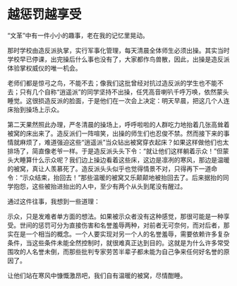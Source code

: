 # 越惩罚越享受

“文革”中有一件小小的趣事，老在我的记忆里晃动。

那时学校由造反派执掌，实行军事化管理，每天清晨全体师生必须出操。其实当时学校早已停课，出完操后什么事也没有了，大家都作鸟兽散，因此，出操是造反派体验掌权威仪的唯一机会。

老师们都是惊弓之鸟，不能不去；像我们这批曾经对抗过造反派的学生也不能不去；只有几个自称“逍遥派”的同学坚持不出操，任凭高音喇叭千呼万唤，依然蒙头睡觉。这很损造反派的脸面，于是他们在一次会上决定：明天早晨，把这几个人连床抬到操场上示众。

第二天果然照此办理，严冬清晨的操场上，呼呼啦啦的人群吃力地抬着几张高耸着被窝的床出来了。造反派们一阵喧笑，出操的师生们也忍俊不禁。然而接下来的事情就麻烦了，难道强迫这些“逍遥派”当众钻出被窝穿衣起床？如果这样做他们也太排场了，简直像老爷一样。于是造反派头头下令：“就让他们这样躺着示众！”但蒙头大睡算什么示众呢？我们边上操边看着这些床，这边是凛冽的寒风，那边是温暖的被窝，真让人羡慕死了。造反派头头似乎也觉得情景不对，只得再下一道命令：“示众结束，抬回去！”那些温暖的被窝又乐颠颠地被抬回去了。后来据抬的同学抱怨，这些被抬进抬出的人中，至少有两个从头到尾没有醒过。

通过这件往事，我想到一些道理：

示众，只是发难者单方面的想法。如果被示众者没有这种感觉，那很可能是一种享受。世间的惩罚可分为直接伤害和名誉羞辱两种，对前者无可奈何，而对后者，那实在是一个相当的概念。一个人要实现对另一个人的名誉羞辱，需要依赖许多复杂条件，当这些条件未能全然控制时，就很难真正达到目的。这就是为什么许多常受围攻的人名誉未倒，而那些批判专家劳苦半辈子都未能为自己争来任何好名誉的原因了。

让他们站在寒风中慷慨激昂吧，我们自有温暖的被窝，尽情酣睡。